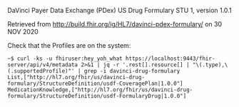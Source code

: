 DaVinci Payer Data Exchange (PDex) US Drug Formulary STU 1, version 1.0.1

Retrieved from http://build.fhir.org/ig/HL7/davinci-pdex-formulary/ on 30 NOV 2020

Check that the Profiles are on the system: 

```
~$ curl -ks -u fhiruser:hey_yoh_what https://localhost:9443/fhir-server/api/v4/metadata 2>&1 | jq -r '.rest[].resource[] | "\(.type),\(.supportedProfile)"' | grep -i davinci-drug-formulary
List,["http://hl7.org/fhir/us/davinci-drug-formulary/StructureDefinition/usdf-CoveragePlan|1.0.0"]
MedicationKnowledge,["http://hl7.org/fhir/us/davinci-drug-formulary/StructureDefinition/usdf-FormularyDrug|1.0.0"]
```